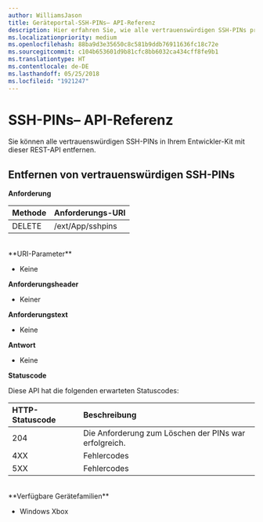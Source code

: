```yaml
---
author: WilliamsJason
title: Geräteportal-SSH-PINs– API-Referenz
description: Hier erfahren Sie, wie alle vertrauenswürdigen SSH-PINs programmgesteuert entfernt werden.
ms.localizationpriority: medium
ms.openlocfilehash: 88ba9d3e35650c8c581b9ddb76911636fc18c72e
ms.sourcegitcommit: c104b653601d9b81cfc8bb6032ca434cff8fe9b1
ms.translationtype: HT
ms.contentlocale: de-DE
ms.lasthandoff: 05/25/2018
ms.locfileid: "1921247"
---
```

# <a name="ssh-pins-api-reference"></a>SSH-PINs– API-Referenz
Sie können alle vertrauenswürdigen SSH-PINs in Ihrem Entwickler-Kit mit dieser REST-API entfernen.

## <a name="remove-trusted-ssh-pins"></a>Entfernen von vertrauenswürdigen SSH-PINs

**Anforderung**

Methode      | Anforderungs-URI
:------     | :-----
DELETE | /ext/App/sshpins
<br />
**URI-Parameter**

- Keine

**Anforderungsheader**

- Keiner

**Anforderungstext**   

- Keine

**Antwort**   

- Keine 

**Statuscode**

Diese API hat die folgenden erwarteten Statuscodes:

HTTP-Statuscode      | Beschreibung
:------     | :-----
204 | Die Anforderung zum Löschen der PINs war erfolgreich.
4XX | Fehlercodes
5XX | Fehlercodes

<br />
**Verfügbare Gerätefamilien**

* Windows Xbox

